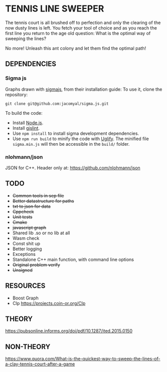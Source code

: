 # TENNIS LINE SWEEPER

The tennis court is all brushed off to perfection and only the clearing of the now dusty lines is left. You fetch your tool of choice and as you reach the first line you return to the age old question:
What is the optimal way of sweeping the lines?

No more! Unleash this ant colony and let them find the optimal path!

## DEPENDENCIES

### Sigma js
Graphs drawn with [sigmajs](http://sigmajs.org/), from their installation guide:
To use it, clone the repository:

```
git clone git@github.com:jacomyal/sigma.js.git
```

To build the code:

 - Install [Node.js](http://nodejs.org/).
 - Install [gjslint](https://developers.google.com/closure/utilities/docs/linter_howto?hl=en).
 - Use `npm install` to install sigma development dependencies.
 - Use `npm run build` to minify the code with [Uglify](https://github.com/mishoo/UglifyJS). The minified file `sigma.min.js` will then be accessible in the `build/` folder.

### nlohmann/json
JSON for C++. Header only at: https://github.com/nlohmann/json

## TODO
 - ~~Common tools in sep file~~
 - ~~Better datastructure for paths~~
 - ~~txt to json for data~~
 - ~~Cppcheck~~
 - ~~Unit tests~~
 - ~~Cmake~~
 - ~~javascript graph~~
 - Shared lib .so or no lib at all
 - Wasm check
 - Const shit up
 - Better logging
 - Exceptions
 - Standalone C++ main function, with command line options
 - ~~Original problem verify~~
 - ~~Unsigned~~

## RESOURCES
 - Boost Graph
 - Clp https://projects.coin-or.org/Clp

## THEORY
https://pubsonline.informs.org/doi/pdf/10.1287/ited.2015.0150

## NON-THEORY
https://www.quora.com/What-is-the-quickest-way-to-sweep-the-lines-of-a-clay-tennis-court-after-a-game
